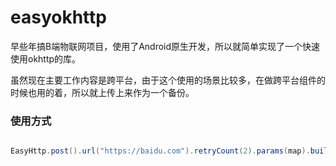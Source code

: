 # easyokhttp

早些年搞B端物联网项目，使用了Android原生开发，所以就简单实现了一个快速使用okhttp的库。

虽然现在主要工作内容是跨平台，由于这个使用的场景比较多，在做跨平台组件的时候也用的着，所以就上传上来作为一个备份。


### 使用方式

```java

EasyHttp.post().url("https://baidu.com").retryCount(2).params(map).build().enqueue();

```
